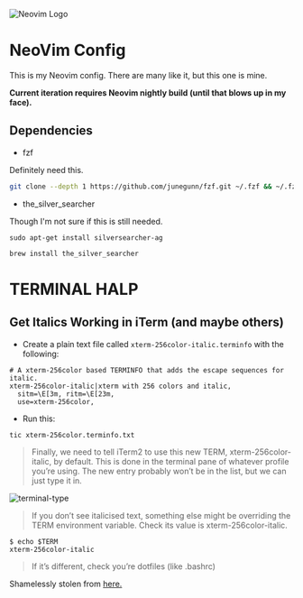 ![Neovim Logo](https://raw.githubusercontent.com/droppedoncaprica/nvim/master/img/neovim-logo-1color.png)

# NeoVim Config

This is my Neovim config. There are many like it, but this one is mine.  

**Current iteration requires Neovim nightly build (until that blows up in my face).**

## Dependencies

* fzf

Definitely need this.

```bash
git clone --depth 1 https://github.com/junegunn/fzf.git ~/.fzf && ~/.fzf/install
```

* the_silver_searcher

Though I'm not sure if this is still needed.

```sudo apt-get install silversearcher-ag```

```brew install the_silver_searcher```

# TERMINAL HALP

## Get Italics Working in iTerm (and maybe others)

* Create a plain text file called `xterm-256color-italic.terminfo` with the following:

```
# A xterm-256color based TERMINFO that adds the escape sequences for italic.
xterm-256color-italic|xterm with 256 colors and italic,
  sitm=\E[3m, ritm=\E[23m,
  use=xterm-256color,
```

* Run this:

```tic xterm-256color.terminfo.txt```

> Finally, we need to tell iTerm2 to use this new TERM, xterm-256color-italic, by default. This is done in the terminal pane of whatever profile you’re using. The new entry probably won’t be in the list, but we can just type it in.

![terminal-type](https://raw.githubusercontent.com/droppedoncaprica/nvim/master/img/terminal-type.jpg)

> If you don’t see italicised text, something else might be overriding the TERM environment variable. Check its value is xterm-256color-italic.

```
$ echo $TERM
xterm-256color-italic
```

> If it’s different, check you’re dotfiles (like .bashrc)

Shamelessly stolen from [here.](https://alexpearce.me/2014/05/italics-in-iterm2-vim-tmux/)
